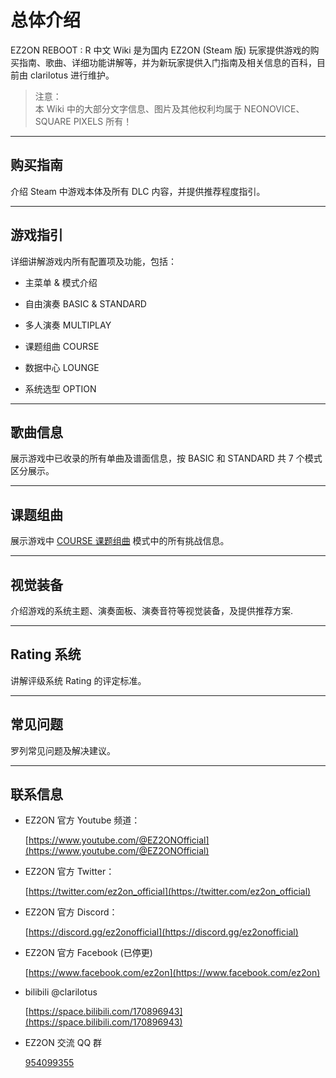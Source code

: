 # 总体介绍

EZ2ON REBOOT : R 中文 Wiki 是为国内 EZ2ON (Steam 版) 玩家提供游戏的购买指南、歌曲、详细功能讲解等，并为新玩家提供入门指南及相关信息的百科，目前由 clarilotus 进行维护。

> 注意：  
> 本 Wiki 中的大部分文字信息、图片及其他权利均属于 NEONOVICE、SQUARE PIXELS 所有！

---

## 购买指南

介绍 Steam 中游戏本体及所有 DLC 内容，并提供推荐程度指引。

---

## 游戏指引

详细讲解游戏内所有配置项及功能，包括：

- 主菜单 & 模式介绍

- 自由演奏 BASIC & STANDARD
  
- 多人演奏 MULTIPLAY
  
- 课题组曲 COURSE
  
- 数据中心 LOUNGE
  
- 系统选型 OPTION

---

## 歌曲信息

展示游戏中已收录的所有单曲及谱面信息，按 BASIC 和 STANDARD 共 7 个模式区分展示。

---

## 课题组曲

展示游戏中 [COURSE 课题组曲](/course/#COURSE) 模式中的所有挑战信息。

---

## 视觉装备

介绍游戏的系统主题、演奏面板、演奏音符等视觉装备，及提供推荐方案.

---

## Rating 系统

讲解评级系统 Rating 的评定标准。

---

## 常见问题

罗列常见问题及解决建议。

---

## 联系信息

- EZ2ON 官方 Youtube 频道：
  
    [https://www.youtube.com/@EZ2ONOfficial](https://www.youtube.com/@EZ2ONOfficial)

- EZ2ON 官方 Twitter：

    [https://twitter.com/ez2on_official](https://twitter.com/ez2on_official)

- EZ2ON 官方 Discord：

    [https://discord.gg/ez2onofficial](https://discord.gg/ez2onofficial)

- EZ2ON 官方 Facebook (已停更)

    [https://www.facebook.com/ez2on](https://www.facebook.com/ez2on)

- bilibili @clarilotus

    [https://space.bilibili.com/170896943](https://space.bilibili.com/170896943)
    
- EZ2ON 交流 QQ 群

    [954099355](https://jq.qq.com/?_wv=1027&k=9atW8Y9W)
